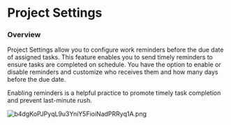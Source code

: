 # Project Settings

### Overview

Project Settings allow you to configure work reminders before the due date of assigned tasks. This feature enables you to send timely reminders to ensure tasks are completed on schedule. You have the option to enable or disable reminders and customize who receives them and how many days before the due date.

Enabling reminders is a helpful practice to promote timely task completion and prevent last-minute rush.

![b4dgKoPJPyqL9u3YniY5FioiNadPRRyq1A.png](Project%20Settings%2085be86dff1134890a6ede8f626dbc234/b4dgKoPJPyqL9u3YniY5FioiNadPRRyq1A.png)